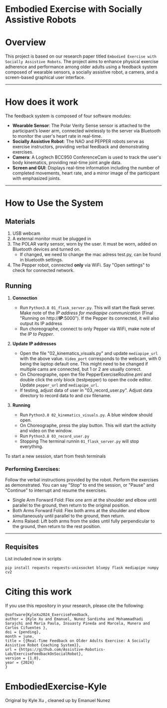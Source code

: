 # Embodied Exercise with Socially Assistive Robots

# Overview
This project is based on our research paper titled `Embodied Exercise with Socially Assistive Robots`. The project aims to enhance physical exercise adherence and performance among older adults using a feedback system composed of wearable sensors, a socially assistive robot, a camera, and a screen-based graphical user interface.

---
# How does it work
The feedback system is composed of four software modules:

- **Wearable Sensor**: The Polar Verity Sense sensor is attached to the participant’s lower arm, connected wirelessly to the server via Bluetooth to monitor the user's heart rate in real-time.
- **Socially Assistive Robot**: The NAO and PEPPER robots serve as exercise instructors, providing verbal feedback and demonstrating exercises.
- **Camera**: A Logitech BCC950 ConferenceCam is used to track the user's body kinematics, providing real-time joint angle data.
- **Screen and GUI**: Displays real-time information including the number of completed movements, heart rate, and a mirror image of the participant with emphasized joints.

---
# How to Use the System

## Materials
1. USB webcam
2. A external monitor must be plugged in
3. The POLAR varity sensor, worn by the user. It must be worn, added on Bluetooth devices and turned on.
	- If changed, we need to change the mac adress test.py, can be found in bluetooth settings.
4. The Pepper robot, connected **only** via WiFi. Say "Open settings" to check for connected network. 

## Running

1. **Connection**
	- Run ```Python3.8 01_flask_server.py```. This will start the flask server. Make note of the *IP address for mediapipe communication* (Final "Running on http://**IP**:5000"). If the Pepper its connected, it will also output its IP address
	- Run choreographe, connect to only Pepper via WiFi, make note of the _IP to Pepper_.

2. **Update IP addresses**
	- Open the file "02_kinematics_visuals.py" and update ```mediapipe_url``` with the above value. ```Video_port``` corresponds to the webcam, with 0 being the laptop default one. This might need to be changed if multiple cams are connected, but 1 or 2 are usually correct.
 	- On Choreographe, open the file PepperExerciseRoutine.pml and double click the only block (testpepper) to open the code editor. Update ```pepper_url``` and ```mediapipe_url```.
	- If testing, adjust data of user in "03_record_user.py".  Adjust data directory to record data to and csv filename.
	
3. **Running**
 	- Run `Python3.8 02_kinematics_visuals.py`. A blue window should open.
 	- On Choreographe, press the play button. This will start the activity and video on the window.   
	- Run `Python3.8 03_record_user.py`
	- Stopping The terminal runnin ```01_flask_server.py``` will stop everything.

To start a new session, start from fresh terminals

### Performing Exercises:

Follow the verbal instructions provided by the robot.
Perform the exercises as demonstrated.
You can say "Stop" to end the session, or "Pause" and "Continue" to interrupt and resume the exercises.

- Single Arm Forward Fold: Flex one arm at the shoulder and elbow until parallel to the ground, then return to the original position.
- Both Arms Forward Fold: Flex both arms at the shoulder and elbow simultaneously until parallel to the ground, then return.
- Arms Raised: Lift both arms from the sides until fully perpendicular to the ground, then return to the rest position.




---


## Requisites

List included now in scripts

```
pip install requests requests-unixsocket bluepy flask mediapipe numpy cv2
```


# Citing this work

If you use this repository in your research, please cite the following:

```
@software{KyleXu2024_ExerciseFeedback,
author = {Kyle Xu and Emanuel, Nunez Sardinha and Mohammadhadi Sarajchi and Maria Paula, Insuasty Pineda and Marcela, Munera and Carlos Cifuentes },
doi = {pending},
month = june,
title = {{Real-Time Feedback on Older Adults Exercise: A Socially Assistive Robot Coaching System}},
url = {https://github.com/Assistive-Robotics-Lab/ExerciseFeedbackOnSocialRobot},
version = {1.0},
year = {2024}
}
```

# EmbodiedExercise-Kyle

Original by Kyle Xu , cleaned up by Emanuel Nunez



 
